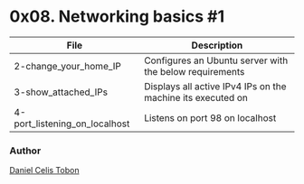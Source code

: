 # 0x08. Networking basics #1

| File | Description |
| ------ | ------ |
| 2-change_your_home_IP | Configures an Ubuntu server with the below requirements |
| 3-show_attached_IPs | Displays all active IPv4 IPs on the machine its executed on |
| 4-port_listening_on_localhost | Listens on port 98 on localhost |

### Author
[Daniel Celis Tobon](https://github.com/danicelistobon)
